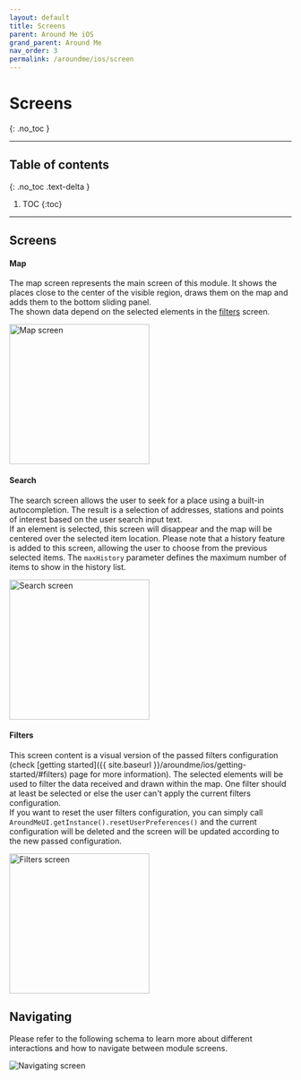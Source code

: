 ```yaml
---
layout: default
title: Screens
parent: Around Me iOS
grand_parent: Around Me
nav_order: 3
permalink: /aroundme/ios/screen
---
```


# Screens
{: .no_toc }

---

## Table of contents
{: .no_toc .text-delta }

1. TOC
{:toc}

---

## Screens

#### Map

The map screen represents the main screen of this module. It shows the places close to the center of the visible region, draws them on the map and adds them to the bottom sliding panel.\
The shown data depend on the selected elements in the [filters](#filters) screen.

<img src="{{ site.baseurl }}/assets/img/aroundme_ios_map_screen.png" alt="Map screen" width="250"/>

#### Search

The search screen allows the user to seek for a place using a built-in autocompletion. The result is a selection of addresses, stations and points of interest based on the user search input text.\
If an element is selected, this screen will disappear and the map will be centered over the selected item location.
Please note that a history feature is added to this screen, allowing the user to choose from the previous selected items. The `maxHistory` parameter defines the maximum number of items to show in the history list.

<img src="{{ site.baseurl }}/assets/img/aroundme_ios_search_screen.png" alt="Search screen" width="250"/>

#### Filters

This screen content is a visual version of the passed filters configuration (check [getting started]({{ site.baseurl }}/aroundme/ios/getting-started/#filters) page for more information). The selected elements will be used to filter the data received and drawn within the map. One filter should at least be selected or else the user can't apply the current filters configuration.\
If you want to reset the user filters configuration, you can simply call `AroundMeUI.getInstance().resetUserPreferences()` and the current configuration will be deleted and the screen will be updated according to the new passed configuration.

<img src="{{ site.baseurl }}/assets/img/aroundme_ios_filters_screen.png" alt="Filters screen" width="250"/>

## Navigating

Please refer to the following schema to learn more about different interactions and how to navigate between module screens.

<img src="{{ site.baseurl }}/assets/img/aroundme_ios_navigating.png" alt="Navigating screen"/>

